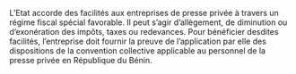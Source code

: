 L’Etat accorde des facilités aux entreprises de presse privée à travers un régime fiscal spécial favorable. Il peut s’agir d’allègement, de diminution ou d’exonération des impôts, taxes ou redevances.
Pour bénéficier desdites facilités, l’entreprise doit fournir la preuve de l’application par elle des dispositions de la convention collective applicable au personnel de la presse privée en République du Bénin.